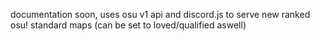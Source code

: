 documentation soon, uses osu v1 api and discord.js to serve new ranked osu! standard maps (can be set to loved/qualified aswell)
